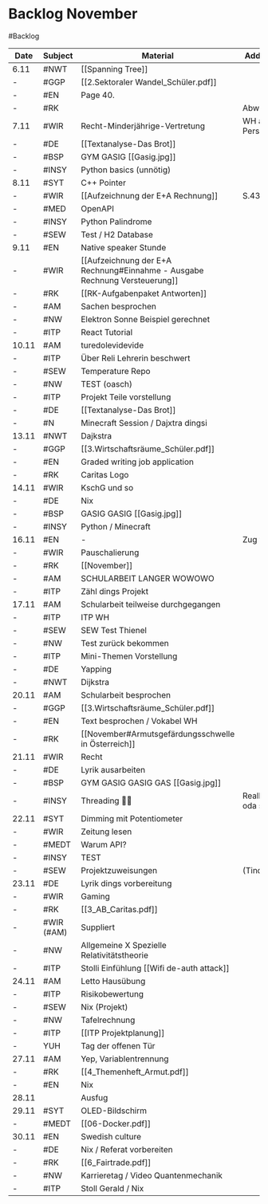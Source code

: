 # Backlog November
#Backlog 

| Date  | Subject    | Material                                                                   | Additional info       |
| ----- | ---------- | -------------------------------------------------------------------------- | --------------------- |
| 6.11  | #NWT       | [[Spanning Tree]]                                                          |                       |
| -     | #GGP       | [[2.Sektoraler Wandel_Schüler.pdf]]                                        |                       |
| -     | #EN        | Page 40.                                                                   |                       |
| -     | #RK        |                                                                            | Abwesend              |
| 7.11  | #WIR       | Recht-Minderjährige-Vertretung                                             | WH ab Personenrecht   |
| -     | #DE        | [[Textanalyse-Das Brot]]                                                   |                       |
| -     | #BSP       | GYM GASIG [[Gasig.jpg]]                                                    |                       |
| -     | #INSY      | Python basics (unnötig)                                                    |                       |
| 8.11  | #SYT       | C++ Pointer                                                                |                       |
| -     | #WIR       | [[Aufzeichnung der E+A Rechnung]]                                          | S.43                  |
| -     | #MED       | OpenAPI                                                                    |                       |
| -     | #INSY      | Python Palindrome                                                          |                       |
| -     | #SEW       | Test / H2 Database                                                         |                       |
| 9.11  | #EN        | Native speaker Stunde                                                      |                       |
| -     | #WIR       | [[Aufzeichnung der E+A Rechnung#Einnahme - Ausgabe Rechnung Versteuerung]] |                       |
| -     | #RK        | [[RK-Aufgabenpaket Antworten]]                                             |                       |
| -     | #AM        | Sachen besprochen                                                          |                       |
| -     | #NW        | Elektron Sonne Beispiel gerechnet                                          |                       |
| -     | #ITP       | React Tutorial                                                             |                       |
| 10.11 | #AM        | turedolevidevide                                                           |                       |
| -     | #ITP       | Über Reli Lehrerin beschwert                                               |                       |
| -     | #SEW       | Temperature Repo                                                           |                       |
| -     | #NW        | TEST (oasch)                                                               |                       |
| -     | #ITP       | Projekt Teile vorstellung                                                  |                       |
| -     | #DE        | [[Textanalyse-Das Brot]]                                                   |                       |
| -     | #N         | Minecraft Session / Dajxtra dingsi                                         |                       |
| 13.11 | #NWT       | Dajkstra                                                                   |                       |
| -     | #GGP       | [[3.Wirtschaftsräume_Schüler.pdf]]                                         |                       |
| -     | #EN        | Graded writing job application                                             |                       |
| -     | #RK        | Caritas Logo                                                               |                       |
| 14.11 | #WIR       | KschG und so                                                               |                       |
| -     | #DE        | Nix                                                                        |                       |
| -     | #BSP       | GASIG GASIG [[Gasig.jpg]]                                                  |                       |
| -     | #INSY      | Python / Minecraft                                                         |                       |
| 16.11 | #EN        | -                                                                          | Zug verpasst          |
| -     | #WIR       | Pauschalierung                                                             |                       |
| -     | #RK        | [[November]]                                                               |                       |
| -     | #AM        | SCHULARBEIT LANGER WOWOWO                                                  |                       |
| -     | #ITP       | Zähl dings Projekt                                                         |                       |
| 17.11 | #AM        | Schularbeit teilweise durchgegangen                                        |                       |
| -     | #ITP       | ITP WH                                                                     |                       |
| -     | #SEW       | SEW Test Thienel                                                           |                       |
| -     | #NW        | Test zurück bekommen                                                       |                       |
| -     | #ITP       | Mini-Themen Vorstellung                                                    |                       |
| -     | #DE        | Yapping                                                                    |                       |
| -     | #NWT       | Dijkstra                                                                   |                       |
| 20.11 | #AM        | Schularbeit besprochen                                                     |                       |
| -     | #GGP       | [[3.Wirtschaftsräume_Schüler.pdf]]                                         |                       |
| -     | #EN        | Text besprochen / Vokabel WH                                               |                       |
| -     | #RK        | [[November#Armutsgefärdungsschwelle in Österreich]]                        |                       |
| 21.11 | #WIR       | Recht                                                                      |                       |
| -     | #DE        | Lyrik ausarbeiten                                                          |                       |
| -     | #BSP       | GYM GASIG GASIG GAS [[Gasig.jpg]]                                          |                       |
| -     | #INSY      | Threading 🤡🤡                                                             | RealPython.com oda so |
| 22.11 | #SYT       | Dimming mit Potentiometer                                                  |                       |
| -     | #WIR       | Zeitung lesen                                                              |                       |
| -     | #MEDT      | Warum API?                                                                 |                       |
| -     | #INSY      | TEST                                                                       |                       |
| -     | #SEW       | Projektzuweisungen                                                         | (Tindl & Ich)         |
| 23.11 | #DE        | Lyrik dings vorbereitung                                                   |                       |
| -     | #WIR       | Gaming                                                                     |                       |
| -     | #RK        | [[3_AB_Caritas.pdf]]                                                       |                       |
| -     | #WIR (#AM) | Suppliert                                                                  |                       |
| -     | #NW        | Allgemeine X Spezielle Relativitätstheorie                                 |                       |
| -     | #ITP       | Stolli Einfühlung [[Wifi de-auth attack]]                                  |                       |
| 24.11 | #AM        | Letto Hausübung                                                            |                       |
| -     | #ITP       | Risikobewertung                                                            |                       |
| -     | #SEW       | Nix (Projekt)                                                              |                       |
| -     | #NW        | Tafelrechnung                                                              |                       |
| -     | #ITP       | [[ITP Projektplanung]]                                                     |                       |
| -     | YUH        | Tag der offenen Tür                                                        |                       |
| 27.11 | #AM        | Yep, Variablentrennung                                                     |                       |
| -     | #RK        | [[4_Themenheft_Armut.pdf]]                                                 |                       |
| -     | #EN        | Nix                                                                        |                       |
| 28.11 |            | Ausfug                                                                     |                       |
| 29.11 | #SYT       | OLED-Bildschirm                                                            |                       |
| -     | #MEDT      | [[06-Docker.pdf]]                                                          |                       |
| 30.11 | #EN        | Swedish culture                                                            |                       |
| -     | #DE        | Nix / Referat vorbereiten                                                  |                       |
| -     | #RK        | [[6_Fairtrade.pdf]]                                                        |                       |
| -     | #NW        | Karrieretag / Video Quantenmechanik                                        |                       |
| -     | #ITP       | Stoll Gerald / Nix                                                         |                       | 
